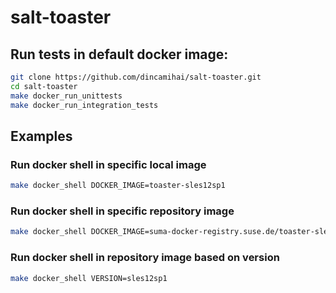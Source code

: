 # salt-toaster

## Run tests in default docker image:
```bash
git clone https://github.com/dincamihai/salt-toaster.git
cd salt-toaster
make docker_run_unittests
make docker_run_integration_tests
```

## Examples

### Run docker shell in specific local image
```bash
make docker_shell DOCKER_IMAGE=toaster-sles12sp1
```

### Run docker shell in specific repository image
```bash
make docker_shell DOCKER_IMAGE=suma-docker-registry.suse.de/toaster-sles12sp1
```

### Run docker shell in repository image based on version
```bash
make docker_shell VERSION=sles12sp1
```
